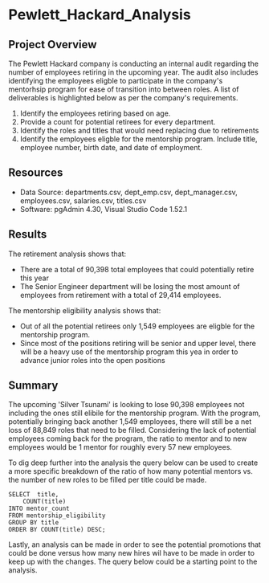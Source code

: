 # Pewlett_Hackard_Analysis

## Project Overview
The Pewlett Hackard company is conducting an internal audit regarding the number of employees retiring in the upcoming year. The audit also includes identifying the employees eligble to participate in the company's mentorhsip program for ease of transition into between roles. A list of deliverables is highlighted below as per the company's requirements.
1. Identify the employees retiring based on age. 
2. Provide a count for potential retirees for every department. 
3. Identify the roles and titles that would need replacing due to retirements
4. Identify the employees eligble for the mentorship program. Include title, employee number, birth date, and date of employment.

## Resources
- Data Source: departments.csv, dept_emp.csv, dept_manager.csv, employees.csv, salaries.csv, titles.csv
- Software: pgAdmin 4.30, Visual Studio Code 1.52.1

## Results
The retirement analysis shows that:
- There are a total of 90,398 total employees that could potentially retire this year
- The Senior Engineer department will be losing the most amount of employees from retirement with a total of 29,414 employees.

The mentorship eligibility analysis shows that:
- Out of all the potential retirees only 1,549 employees are eligble for the mentorship program. 
- Since most of the positions retiring will be senior and upper level, there will be a heavy use of the mentorship program this yea in order to advance junior roles into the open positions


## Summary
The upcoming 'Silver Tsunami' is looking to lose 90,398 employees not including the ones still elibile for the mentorship program. With the program, potentially bringing back another 1,549 employees, there will still be a net loss of 88,849 roles that need to be filled. Considering the lack of potential employees coming back for the program, the ratio to mentor and to new employees would be 1 mentor for roughly every 57 new employees. 

To dig deep further into the analysis the query below can be used to create a more specific breakdown of the ratio of how many potential mentors vs. the number of new roles to be filled per title could be made. 
```
SELECT  title,
	COUNT(title)
INTO mentor_count
FROM mentorship_eligibility
GROUP BY title
ORDER BY COUNT(title) DESC;
```

Lastly, an analysis can be made in order to see the potential promotions that could be done versus how many new hires wil have to be made in order to keep up with the changes. The query below could be a starting point to the analysis.

```
 
